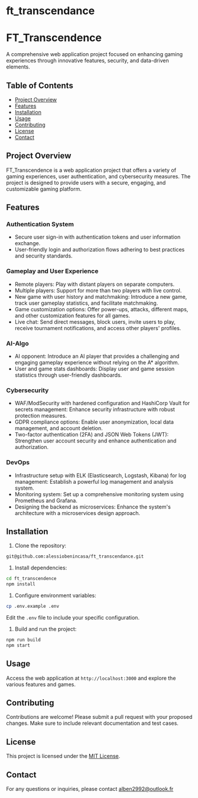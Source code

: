 # ft_transcendance

FT\_Transcendence
=========================

A comprehensive web application project focused on enhancing gaming experiences through innovative features, security, and data-driven elements.

Table of Contents
-----------------

* [Project Overview](#project-overview)
* [Features](#features)
* [Installation](#installation)
* [Usage](#usage)
* [Contributing](#contributing)
* [License](#license)
* [Contact](#contact)

Project Overview
----------------

FT\_Transcendence is a web application project that offers a variety of gaming experiences, user authentication, and cybersecurity measures. The project is designed to provide users with a secure, engaging, and customizable gaming platform.

Features
--------

### Authentication System

* Secure user sign-in with authentication tokens and user information exchange.
* User-friendly login and authorization flows adhering to best practices and security standards.

### Gameplay and User Experience

* Remote players: Play with distant players on separate computers.
* Multiple players: Support for more than two players with live control.
* New game with user history and matchmaking: Introduce a new game, track user gameplay statistics, and facilitate matchmaking.
* Game customization options: Offer power-ups, attacks, different maps, and other customization features for all games.
* Live chat: Send direct messages, block users, invite users to play, receive tournament notifications, and access other players' profiles.

### AI-Algo

* AI opponent: Introduce an AI player that provides a challenging and engaging gameplay experience without relying on the A\* algorithm.
* User and game stats dashboards: Display user and game session statistics through user-friendly dashboards.

### Cybersecurity

* WAF/ModSecurity with hardened configuration and HashiCorp Vault for secrets management: Enhance security infrastructure with robust protection measures.
* GDPR compliance options: Enable user anonymization, local data management, and account deletion.
* Two-factor authentication (2FA) and JSON Web Tokens (JWT): Strengthen user account security and enhance authentication and authorization.

### DevOps

* Infrastructure setup with ELK (Elasticsearch, Logstash, Kibana) for log management: Establish a powerful log management and analysis system.
* Monitoring system: Set up a comprehensive monitoring system using Prometheus and Grafana.
* Designing the backend as microservices: Enhance the system's architecture with a microservices design approach.

Installation
------------

1. Clone the repository:
```bash
git@github.com:alessiobenincasa/ft_transcendance.git
```
1. Install dependencies:
```bash
cd ft_transcendence
npm install
```
1. Configure environment variables:
```bash
cp .env.example .env
```
Edit the `.env` file to include your specific configuration.

1. Build and run the project:
```bash
npm run build
npm start
```
Usage
-----

Access the web application at `http://localhost:3000` and explore the various features and games.

Contributing
------------

Contributions are welcome! Please submit a pull request with your proposed changes. Make sure to include relevant documentation and test cases.

License
-------

This project is licensed under the [MIT License](LICENSE).

Contact
-------

For any questions or inquiries, please contact alben2992@outlook.fr
